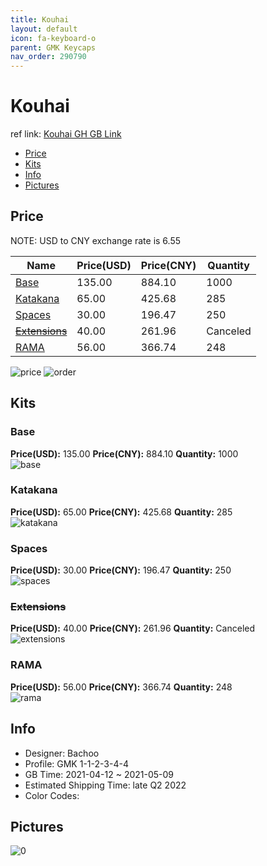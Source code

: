 ```yaml
---
title: Kouhai 
layout: default
icon: fa-keyboard-o
parent: GMK Keycaps
nav_order: 290790
---
```


# Kouhai 

ref link: [Kouhai GH GB Link](https://geekhack.org/index.php?topic=112253.0)

* [Price](#price)
* [Kits](#kits)
* [Info](#info)
* [Pictures](#pictures)

## Price

NOTE: USD to CNY exchange rate is 6.55

| Name          | Price(USD)   |  Price(CNY) | Quantity |
| ------------- | ------------ |  ---------- | -------- |
|[Base](#base)|135.00|884.10|1000|
|[Katakana](#katakana)|65.00|425.68|285|
|[Spaces](#spaces)|30.00|196.47|250|
|[~~Extensions~~](#extensions)|40.00|261.96|Canceled|
|[RAMA](#rama)|56.00|366.74|248|

<img src="{{ 'assets/images/gmk-keycaps/Kouhai/price.png' | relative_url }}" alt="price" class="image featured">
<img src="{{ 'assets/images/gmk-keycaps/Kouhai/order.png' | relative_url }}" alt="order" class="image featured">

## Kits
### Base  
**Price(USD):** 135.00	**Price(CNY):** 884.10	**Quantity:** 1000  
<img src="{{ 'assets/images/gmk-keycaps/Kouhai/kits_pics/base.jpg' | relative_url }}" alt="base" class="image featured">

### Katakana  
**Price(USD):** 65.00	**Price(CNY):** 425.68	**Quantity:** 285  
<img src="{{ 'assets/images/gmk-keycaps/Kouhai/kits_pics/katakana.jpg' | relative_url }}" alt="katakana" class="image featured">

### Spaces  
**Price(USD):** 30.00	**Price(CNY):** 196.47	**Quantity:** 250  
<img src="{{ 'assets/images/gmk-keycaps/Kouhai/kits_pics/spaces.jpg' | relative_url }}" alt="spaces" class="image featured">

### ~~Extensions~~  
**Price(USD):** 40.00	**Price(CNY):** 261.96	**Quantity:** Canceled  
<img src="{{ 'assets/images/gmk-keycaps/Kouhai/kits_pics/extensions.png' | relative_url }}" alt="extensions" class="image featured">

### RAMA  
**Price(USD):** 56.00	**Price(CNY):** 366.74	**Quantity:** 248  
<img src="{{ 'assets/images/gmk-keycaps/Kouhai/kits_pics/rama.png' | relative_url }}" alt="rama" class="image featured">

## Info
* Designer: Bachoo  
* Profile: GMK 1-1-2-3-4-4  
* GB Time: 2021-04-12 ~ 2021-05-09  
* Estimated Shipping Time: late Q2 2022  
* Color Codes:  


## Pictures  
<img src="{{ 'assets/images/gmk-keycaps/Kouhai/rendering_pics/0.jpg' | relative_url }}" alt="0" class="image featured">
